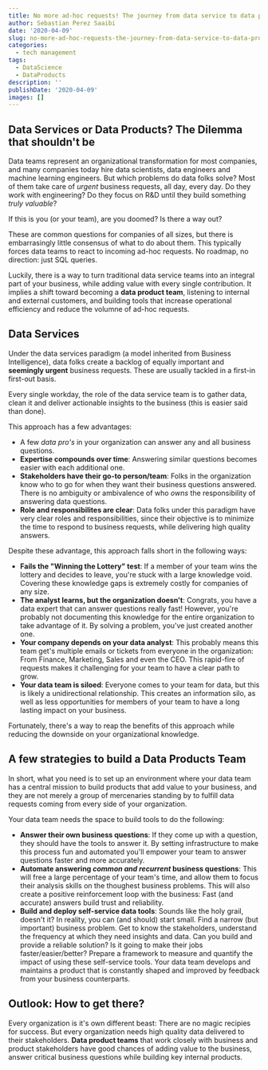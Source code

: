 ```yaml
---
title: No more ad-hoc requests! The journey from data service to data product organizations
author: Sebastian Perez Saaibi
date: '2020-04-09'
slug: no-more-ad-hoc-requests-the-journey-from-data-service-to-data-product-organizations
categories:
  - tech management
tags:
  - DataScience
  - DataProducts
description: ''
publishDate: '2020-04-09'
images: []
---
```


## Data Services or Data Products? The Dilemma that shouldn't be

Data teams represent an organizational transformation for most companies, and many companies today hire data scientists, data engineers and machine learning engineers. But which problems do data folks solve? Most of them take care of _urgent_ business requests, all day, every day. Do they work with engineering?
Do they focus on R&D until they build something _truly valuable_?

If this is you (or your team), are you doomed? Is there a way out? 

These are common questions for companies of all sizes, but there is embarrasingly little consensus of what to do about them. This typically forces data teams to react to incoming ad-hoc requests. No roadmap, no direction: just SQL queries.

Luckily, there is a way to turn traditional data service teams into an integral part of your business, while adding value with every single contribution. It implies a shift toward becoming a **data product team**, listening to internal and external customers, and building tools that increase operational efficiency and reduce the volumne of ad-hoc requests.

## Data Services

Under the data services paradigm (a model inherited from Business Intelligence), data folks create a backlog of equally important and **seemingly urgent** business requests. These are usually tackled in a first-in first-out basis. 

Every single workday, the role of the data service team is to gather data, clean it and deliver actionable insights to the business (this is easier said than done). 

This approach has a few advantages:

- A few _data pro's_ in your organization can answer any and all business questions.
- **Expertise compounds over time**: Answering similar questions becomes easier with each additional one.
- **Stakeholders have their go-to person/team**: Folks in the organization know who to go for when they want their business questions answered. There is no ambiguity or ambivalence of who _owns_ the responsibility of answering data questions.
- **Role and responsibilites are clear**: Data folks under this paradigm have very clear roles and responsibilities, since their objective is to minimize the time to respond to business requests, while delivering high quality answers. 

Despite these advantage, this approach falls short in the following ways:

- **Fails the "Winning the Lottery" test**: If a member of your team wins the lottery and decides to leave, you're stuck with a large knowledge void. Covering these knowledge gaps is extremely costly for companies of any size.
- **The analyst learns, but the organization doesn't**: Congrats, you have a data expert that can answer questions really fast! However, you're probably not documenting this knowledge for the entire organization to take advantage of it. By solving a problem, you've just created another one.
- **Your company depends on your data analyst**: This probably means this team get's multiple emails or tickets from everyone in the organization: From Finance, Marketing, Sales and even the CEO. This rapid-fire of requests makes it challenging for your team to have a clear path to grow.
- **Your data team is siloed**: Everyone comes to your team for data, but this is likely a unidirectional relationship. This creates an information silo, as well as less opportunities for members of your team to have a long lasting impact on your business.

Fortunately, there's a way to reap the benefits of this approach while reducing the downside on your organizational knowledge.

## A few strategies to build a Data Products Team

In short, what you need is to set up an environment where your data team has a central mission to build products that add value to your business, and they are not merely a group of mercenaries standing by to fulfill data requests coming from every side of your organization.

Your data team needs the space to build tools to do the following:

- **Answer their own business questions**: If they come up with a question, they should have the tools to answer it. By setting infrastructure to make this process fun and automated you'll empower your team to answer questions faster and more accurately.
- **Automate answering _common and recurrent_ business questions**: This will free a large percentage of your team's time, and allow them to focus their analysis skills on the thoughest business problems. This will also create a positive reinforcement loop with the business: Fast (and accurate) answers build trust and reliability.
- **Build and deploy self-service data tools**: Sounds like the holy grail, doesn't it? In reality, you can (and should) start small. Find a narrow (but important) business problem. Get to know the stakeholders, understand the frequency at which they need insights and data. Can you build and provide a reliable solution? Is it going to make their jobs faster/easier/better? Prepare a framework to measure and quantify the impact of using these self-service tools. Your data team develops and maintains a product that is constantly shaped and improved by feedback from your business counterparts.


## Outlook: How to get there?

Every organization is it's own different beast: There are no magic recipies for success. But every organization needs high quality data delivered to their stakeholders. **Data product teams** that work closely with business and product stakeholders have good chances of adding value to the business, answer critical business questions while building key internal products.


